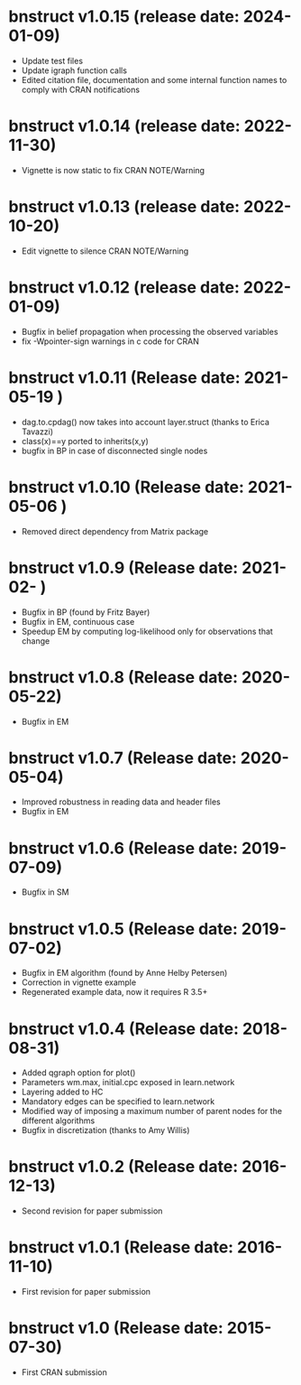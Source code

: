 bnstruct v1.0.15 (release date: 2024-01-09)
================
* Update test files
* Update igraph function calls
* Edited citation file, documentation and some internal function names to comply with CRAN notifications

bnstruct v1.0.14 (release date: 2022-11-30)
================
* Vignette is now static to fix CRAN NOTE/Warning

bnstruct v1.0.13 (release date: 2022-10-20)
================
* Edit vignette to silence CRAN NOTE/Warning

bnstruct v1.0.12 (release date: 2022-01-09)
================
* Bugfix in belief propagation when processing the observed variables
* fix -Wpointer-sign warnings in c code for CRAN

bnstruct v1.0.11 (Release date: 2021-05-19 )
================
* dag.to.cpdag() now takes into account layer.struct (thanks to Erica Tavazzi)
* class(x)==y ported to inherits(x,y)
* bugfix in BP in case of disconnected single nodes

bnstruct v1.0.10 (Release date: 2021-05-06 )
================
* Removed direct dependency from Matrix package

bnstruct v1.0.9 (Release date: 2021-02- )
================

* Bugfix in BP (found by Fritz Bayer)
* Bugfix in EM, continuous case
* Speedup EM by computing log-likelihood only for observations that change

bnstruct v1.0.8 (Release date: 2020-05-22)
===============

* Bugfix in EM

bnstruct v1.0.7 (Release date: 2020-05-04)
===============

* Improved robustness in reading data and header files
* Bugfix in EM

bnstruct v1.0.6 (Release date: 2019-07-09)
===============

* Bugfix in SM

bnstruct v1.0.5 (Release date: 2019-07-02)
===============

* Bugfix in EM algorithm (found by Anne Helby Petersen)
* Correction in vignette example
* Regenerated example data, now it requires R 3.5+

bnstruct v1.0.4 (Release date: 2018-08-31)
===============

* Added qgraph option for plot()
* Parameters wm.max, initial.cpc exposed in learn.network
* Layering added to HC
* Mandatory edges can be specified to learn.network
* Modified way of imposing a maximum number of parent nodes for the different algorithms
* Bugfix in discretization (thanks to Amy Willis)

bnstruct v1.0.2 (Release date: 2016-12-13)
===============

* Second revision for paper submission

bnstruct v1.0.1 (Release date: 2016-11-10)
===============

* First revision for paper submission

bnstruct v1.0 (Release date: 2015-07-30)
===============

* First CRAN submission
